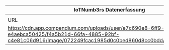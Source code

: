 |IoTNumb3rs Datenerfassung|||||||||||
| ---- | ---- | ---- | ---- | ---- | ---- | ---- | ---- | ---- | ---- | ---- |
||||||||||||
|URL|home_url|filename|device_class|device_count|market_class|market_volume|prognosis_year|publication_year|authorship_class|Dropbox folder|
|https://cdn.app.compendium.com/uploads/user/e7c690e8-6ff9-102a-ac6d-e4aebca50425/f4a5b21d-66fa-4885-92bf-c4e81c06d916/Image/072249fcac1985d0c0bed860d8cc0bdd/2iotinfographic.png|https://blogs.oracle.com/socialspotlight/infographic:-iot-drives-social-in-2016|file1_2iotinfographic.png||||||||MariaMarg/20181118-1503|
